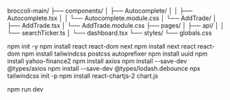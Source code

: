 broccoli-main/
├── components/
│   ├── Autocomplete/
│   │   ├── Autocomplete.tsx
│   │   └── Autocomplete.module.css
│   └── AddTrade/
│       ├── AddTrade.tsx
│       └── AddTrade.module.css
├── pages/
│   ├── api/
│   │   └── searchTicker.ts
│   └── dashboard.tsx
└── styles/
    └── globals.css



npm init -y
npm install react react-dom next
npm install next react react-dom
npm install tailwindcss postcss autoprefixer
npm install uuid
npm install yahoo-finance2
npm install axios
npm install --save-dev @types/axios
npm install --save-dev @types/lodash.debounce
npx tailwindcss init -p
npm install react-chartjs-2 chart.js


npm run dev
